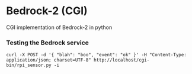 # Bedrock-2 (CGI)
CGI implementation of Bedrock-2 in python 

### Testing the Bedrock service
```
curl -X POST -d '{ "blah": "boo", "event": "ok" }' -H "Content-Type: application/json; charset=UTF-8" http://localhost/cgi-bin/rpi_sensor.py -i
```
